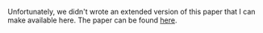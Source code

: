 Unfortunately, we didn't wrote an extended version of this paper that I can make
available here. The paper can be found [here](https://www.cambridge.org/core/journals/mathematical-structures-in-computer-science/article/abs/formalising-nominal-cunification-generalised-with-protected-variables/0299ECF29C28FDD65AAE38E73BF28FE3). 
